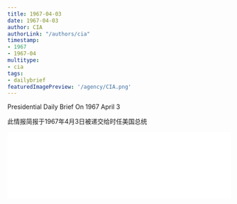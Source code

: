 ```yaml
---
title: 1967-04-03
date: 1967-04-03
author: CIA 
authorLink: "/authors/cia"
timestamp: 
- 1967
- 1967-04
multitype: 
- cia
tags: 
- dailybrief
featuredImagePreview: '/agency/CIA.png'
---
```



Presidential Daily Brief On 1967 April 3

此情报简报于1967年4月3日被递交给时任美国总统

<!--more-->





<div id="over" style="width:100%; overflow:hidden"> <iframe id="sFrame" name="sFrame" frameborder="no" border="0"  allowfullscreen marginwidth="0" scrolling="no" src = " /CIA/1967-04-03.html "  style = " position:absulute; width: 806px; top: 300;" > </iframe> </div>